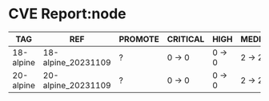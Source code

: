 # CVE Report:node
|    TAG    |        REF         | PROMOTE | CRITICAL |  HIGH  | MEDIUM |  LOW   | UNKNOWN |
|-----------|--------------------|---------|----------|--------|--------|--------|---------|
| 18-alpine | 18-alpine_20231109 | ?       | 0 -> 0   | 0 -> 0 | 2 -> 2 | 0 -> 0 | 0 -> 0  |
| 20-alpine | 20-alpine_20231109 | ?       | 0 -> 0   | 0 -> 0 | 2 -> 2 | 0 -> 0 | 0 -> 0  |
